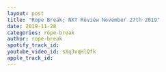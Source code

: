```yaml
---
layout: post
title: "Rope Break; NXT Review November 27th 2019"
date: 2019-11-28
categories: rope-break
author: rope-break
spotify_track_id: 
youtube_video_id: sXq3vqHlQfk
apple_track_id: 
---
```

